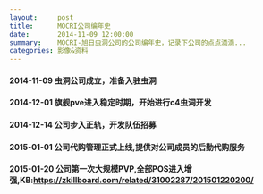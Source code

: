```yaml
---
layout:     post
title:      MOCRI公司编年史
date:       2014-11-09 12:00:00
summary:    MOCRI-旭日虫洞公司的公司编年史，记录下公司的点点滴滴...
categories: 影像&资料
---
```


#### 2014-11-09 虫洞公司成立，准备入驻虫洞

#### 2014-12-01 旗舰pve进入稳定时期，开始进行c4虫洞开发

#### 2014-12-14 公司步入正轨，开发队伍招募

#### 2015-01-01 公司代购管理正式上线,提供对公司成员的后勤代购服务

#### 2015-01-20 公司第一次大规模PVP,全部POS进入增强,KB:https://zkillboard.com/related/31002287/201501220200/
